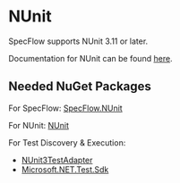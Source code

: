 # NUnit

SpecFlow supports NUnit 3.11 or later.  

Documentation for NUnit can be found [here](https://github.com/nunit/docs/wiki/NUnit-Documentation).

## Needed NuGet Packages

For SpecFlow: [SpecFlow.NUnit](https://www.nuget.org/packages/SpecFlow.NUnit/)  

For NUnit: [NUnit](https://www.nuget.org/packages/NUnit/)  

For Test Discovery & Execution:

- [NUnit3TestAdapter](https://www.nuget.org/packages/NUnit3TestAdapter/)
- [Microsoft.NET.Test.Sdk](https://www.nuget.org/packages/Microsoft.NET.Test.Sdk)

